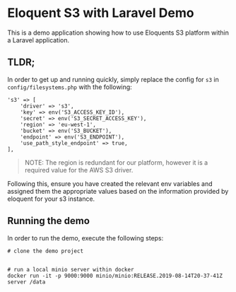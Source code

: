 # Eloquent S3 with Laravel Demo
This is a demo application showing how to use Eloquents S3 platform within a Laravel application.

## TLDR;
In order to get up and running quickly, simply replace the config for `s3` in `config/filesystems.php` with the following:
```
's3' => [
    'driver' => 's3',
    'key' => env('S3_ACCESS_KEY_ID'),
    'secret' => env('S3_SECRET_ACCESS_KEY'),
    'region' => 'eu-west-1',
    'bucket' => env('S3_BUCKET'),
    'endpoint' => env('S3_ENDPOINT'),
    'use_path_style_endpoint' => true,
],   
```
> NOTE: The region is redundant for our platform, however it is a required value for the AWS S3 driver. 
 
Following this, ensure you have created the relevant env variables and assigned them the appropriate values
based on the information provided by eloquent for your s3 instance.
 
## Running the demo
In order to run the demo, execute the following steps:

```
# clone the demo project


# run a local minio server within docker
docker run -it -p 9000:9000 minio/minio:RELEASE.2019-08-14T20-37-41Z server /data


```
